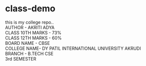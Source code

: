 # class-demo
this is my college repo..
<br>
AUTHOR - AKRITI ADYA
<br>
CLASS 10TH MARKS - 73%
<br>
CLASS 12TH MARKS  - 60%
<br>
BOARD NAME - CBSE
<br>
COLLEGE NAME- DY PATIL INTERNATIONAL UNIVERSITY AKRUDI
<br>
BRANCH - B.TECH CSE
<br>
3rd SEMESTER

